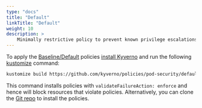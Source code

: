 ```yaml
---
type: "docs"
title: "Default"
linkTitle: "Default"
weight: 10
description: >
    Minimally restrictive policy to prevent known privilege escalations.
---
```


To apply the <a href="https://kubernetes.io/docs/concepts/security/pod-security-standards/#baseline-default" target="_blank">Baseline/Default</a> policies [install Kyverno](/docs/installation/) and run the following [kustomize](https://kubectl.docs.kubernetes.io/installation/kustomize/) command:

```sh
kustomize build https://github.com/kyverno/policies/pod-security/default/ | kubectl apply -f -
```

This command installs policies with `validateFailureAction: enforce` and hence will block resources that violate policies. Alternatively, you can clone the [Git repo](https://github.com/kyverno/policies/tree/main/pod-security/default) to install the policies.